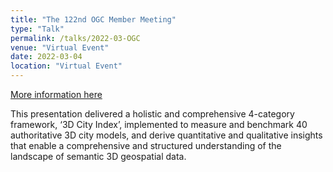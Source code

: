 ```yaml
---
title: "The 122nd OGC Member Meeting"
type: "Talk"
permalink: /talks/2022-03-OGC
venue: "Virtual Event"
date: 2022-03-04
location: "Virtual Event"
---
```


[More information here](https://portal.ogc.org/meet/?p=default&mid=88)

This presentation delivered a holistic and comprehensive 4-category framework, ‘3D City Index’, implemented to measure and benchmark 40 authoritative 3D city models, and derive quantitative and qualitative insights that enable a comprehensive and structured understanding of the landscape of semantic 3D geospatial data.
